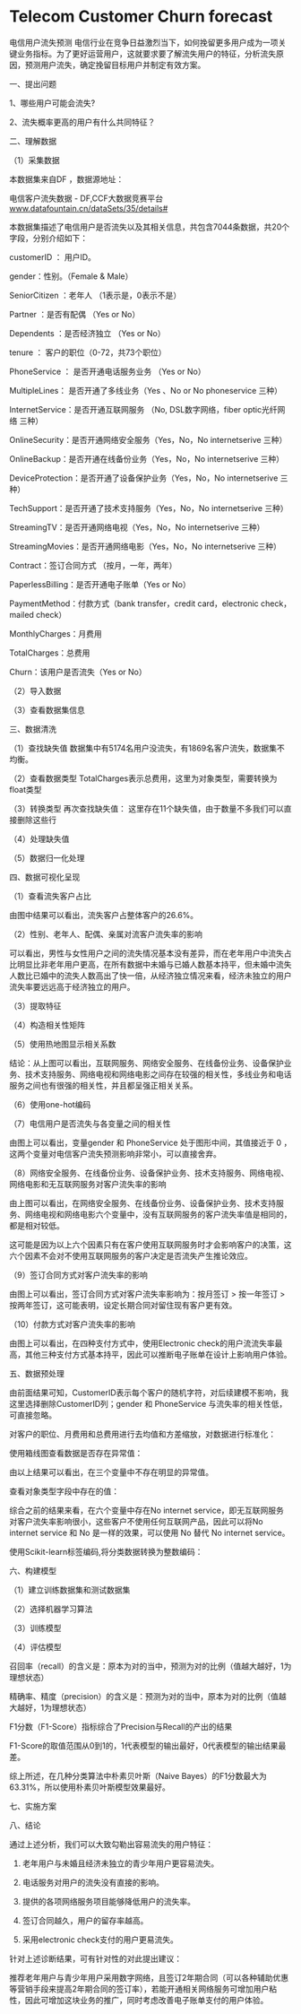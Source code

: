 # Telecom Customer Churn forecast
电信用户流失预测
电信行业在竞争日益激烈当下，如何挽留更多用户成为一项关键业务指标。为了更好运营用户，这就要求要了解流失用户的特征，分析流失原因，预测用户流失，确定挽留目标用户并制定有效方案。

一、提出问题

1、哪些用户可能会流失?

2、流失概率更高的用户有什么共同特征？

二、理解数据

（1）采集数据

本数据集来自DF ，数据源地址：

电信客户流失数据 - DF,CCF大数据竞赛平台
​www.datafountain.cn/dataSets/35/details#

本数据集描述了电信用户是否流失以及其相关信息，共包含7044条数据，共20个字段，分别介绍如下：

customerID ： 用户ID。

gender：性别。（Female & Male）

SeniorCitizen ：老年人 （1表示是，0表示不是）

Partner ：是否有配偶 （Yes or No）

Dependents ：是否经济独立 （Yes or No）

tenure ： 客户的职位（0-72，共73个职位）

PhoneService ： 是否开通电话服务业务 （Yes or No）

MultipleLines： 是否开通了多线业务（Yes 、No or No phoneservice 三种）

InternetService：是否开通互联网服务 （No, DSL数字网络，fiber optic光纤网络 三种）

OnlineSecurity：是否开通网络安全服务（Yes，No，No internetserive 三种）

OnlineBackup：是否开通在线备份业务（Yes，No，No internetserive 三种）

DeviceProtection：是否开通了设备保护业务（Yes，No，No internetserive 三种）

TechSupport：是否开通了技术支持服务（Yes，No，No internetserive 三种）

StreamingTV：是否开通网络电视（Yes，No，No internetserive 三种）

StreamingMovies：是否开通网络电影（Yes，No，No internetserive 三种）

Contract：签订合同方式 （按月，一年，两年）

PaperlessBilling：是否开通电子账单（Yes or No）

PaymentMethod：付款方式（bank transfer，credit card，electronic check，mailed check）

MonthlyCharges：月费用

TotalCharges：总费用

Churn：该用户是否流失（Yes or No）

（2）导入数据

（3）查看数据集信息

三、数据清洗

（1）查找缺失值
数据集中有5174名用户没流失，有1869名客户流失，数据集不均衡。

（2）查看数据类型
TotalCharges表示总费用，这里为对象类型，需要转换为float类型

（3）转换类型
再次查找缺失值：
这里存在11个缺失值，由于数量不多我们可以直接删除这些行

（4）处理缺失值

（5）数据归一化处理

四、数据可视化呈现

（1）查看流失客户占比


由图中结果可以看出，流失客户占整体客户的26.6%。

（2）性别、老年人、配偶、亲属对流客户流失率的影响

可以看出，男性与女性用户之间的流失情况基本没有差异，而在老年用户中流失占比明显比非老年用户更高，在所有数据中未婚与已婚人数基本持平，但未婚中流失人数比已婚中的流失人数高出了快一倍，从经济独立情况来看，经济未独立的用户流失率要远远高于经济独立的用户。

（3）提取特征

（4）构造相关性矩阵

（5）使用热地图显示相关系数


结论：从上图可以看出，互联网服务、网络安全服务、在线备份业务、设备保护业务、技术支持服务、网络电视和网络电影之间存在较强的相关性，多线业务和电话服务之间也有很强的相关性，并且都呈强正相关关系。

（6）使用one-hot编码

（7）电信用户是否流失与各变量之间的相关性

由图上可以看出，变量gender 和 PhoneService 处于图形中间，其值接近于 0 ，这两个变量对电信客户流失预测影响非常小，可以直接舍弃。

（8）网络安全服务、在线备份业务、设备保护业务、技术支持服务、网络电视、网络电影和无互联网服务对客户流失率的影响

由上图可以看出，在网络安全服务、在线备份业务、设备保护业务、技术支持服务、网络电视和网络电影六个变量中，没有互联网服务的客户流失率值是相同的，都是相对较低。

这可能是因为以上六个因素只有在客户使用互联网服务时才会影响客户的决策，这六个因素不会对不使用互联网服务的客户决定是否流失产生推论效应。

（9）签订合同方式对客户流失率的影响


由图上可以看出，签订合同方式对客户流失率影响为：按月签订 > 按一年签订 > 按两年签订，这可能表明，设定长期合同对留住现有客户更有效。

（10）付款方式对客户流失率的影响

由图上可以看出，在四种支付方式中，使用Electronic check的用户流流失率最高，其他三种支付方式基本持平，因此可以推断电子账单在设计上影响用户体验。

五、数据预处理

由前面结果可知，CustomerID表示每个客户的随机字符，对后续建模不影响，我这里选择删除CustomerID列；gender 和 PhoneService 与流失率的相关性低，可直接忽略。

对客户的职位、月费用和总费用进行去均值和方差缩放，对数据进行标准化：

使用箱线图查看数据是否存在异常值：

由以上结果可以看出，在三个变量中不存在明显的异常值。

查看对象类型字段中存在的值：

综合之前的结果来看，在六个变量中存在No internet service，即无互联网服务对客户流失率影响很小，这些客户不使用任何互联网产品，因此可以将No internet service 和 No 是一样的效果，可以使用 No 替代 No internet service。

使用Scikit-learn标签编码,将分类数据转换为整数编码：

六、构建模型

（1）建立训练数据集和测试数据集

（2）选择机器学习算法

（3）训练模型

（4）评估模型

召回率（recall）的含义是：原本为对的当中，预测为对的比例（值越大越好，1为理想状态）

精确率、精度（precision）的含义是：预测为对的当中，原本为对的比例（值越大越好，1为理想状态）

F1分数（F1-Score）指标综合了Precision与Recall的产出的结果

F1-Score的取值范围从0到1的，1代表模型的输出最好，0代表模型的输出结果最差。


综上所述，在几种分类算法中朴素贝叶斯（Naive Bayes）的F1分数最大为63.31%，所以使用朴素贝叶斯模型效果最好。

七、实施方案

八、结论

通过上述分析，我们可以大致勾勒出容易流失的用户特征：

1. 老年用户与未婚且经济未独立的青少年用户更容易流失。

2. 电话服务对用户的流失没有直接的影响。

3. 提供的各项网络服务项目能够降低用户的流失率。

4. 签订合同越久，用户的留存率越高。

5. 采用electronic check支付的用户更易流失。

针对上述诊断结果，可有针对性的对此提出建议：

推荐老年用户与青少年用户采用数字网络，且签订2年期合同（可以各种辅助优惠等营销手段来提高2年期合同的签订率），若能开通相关网络服务可增加用户粘性，因此可增加这块业务的推广，同时考虑改善电子账单支付的用户体验。

